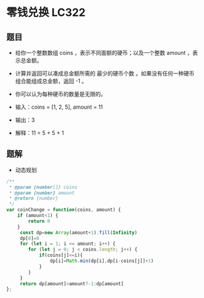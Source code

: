 # 零钱兑换 LC322
## 题目
* 给你一个整数数组 coins ，表示不同面额的硬币；以及一个整数 amount ，表示总金额。
* 计算并返回可以凑成总金额所需的 最少的硬币个数 。如果没有任何一种硬币组合能组成总金额，返回 -1 。
* 你可以认为每种硬币的数量是无限的。

* 输入：coins = [1, 2, 5], amount = 11
* 输出：3
* 解释：11 = 5 + 5 + 1

## 题解
* 动态规划
```javascript
/**
 * @param {number[]} coins
 * @param {number} amount
 * @return {number}
 */
var coinChange = function(coins, amount) {
    if (amount<1) {
        return 0
    }
     const dp=new Array(amount+1).fill(Infinity)
     dp[0]=0
     for (let i = 1; i <= amount; i++) {
        for (let j = 0; j < coins.length; j++) {
            if(coins[j]<=i){
                dp[i]=Math.min(dp[i],dp[i-coins[j]]+1)
            }
        }
     }
     return dp[amount]>amount?-1:dp[amount]
};
```

